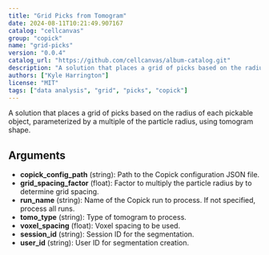 ```yaml
---
title: "Grid Picks from Tomogram"
date: 2024-08-11T10:21:49.907167
catalog: "cellcanvas"
group: "copick"
name: "grid-picks"
version: "0.0.4"
catalog_url: "https://github.com/cellcanvas/album-catalog.git"
description: "A solution that places a grid of picks based on the radius of each pickable object, parameterized by a multiple of the particle radius, using tomogram shape."
authors: ["Kyle Harrington"]
license: "MIT"
tags: ["data analysis", "grid", "picks", "copick"]
---
```


A solution that places a grid of picks based on the radius of each pickable object, parameterized by a multiple of the particle radius, using tomogram shape.

## Arguments

- **copick_config_path** (string): Path to the Copick configuration JSON file.
- **grid_spacing_factor** (float): Factor to multiply the particle radius by to determine grid spacing.
- **run_name** (string): Name of the Copick run to process. If not specified, process all runs.
- **tomo_type** (string): Type of tomogram to process.
- **voxel_spacing** (float): Voxel spacing to be used.
- **session_id** (string): Session ID for the segmentation.
- **user_id** (string): User ID for segmentation creation.

